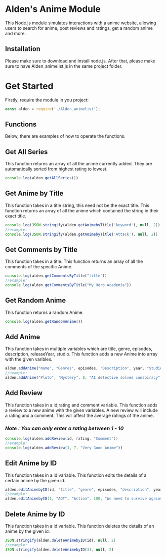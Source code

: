 # Alden's Anime  Module

This Node.js module simulates interactions with a anime website, allowing users to search for anime, post reviews and ratings, get a random anime and more.

## Installation

Please make sure to download and install node.js. After that, please make sure to have Alden_animelist.js in the same project folder. 



# Get Started

Firstly, require the module in you project:

```javascript
const alden = require('./Alden_animelist');
```


## Functions

Below, there are examples of how to operate the functions.

## Get All Series

This function returns an array of all the anime currently added.
They are automatically sorted from highest rating to lowest.

```javascript
console.log(alden.getAllSeries())
``` 

## Get Anime by Title 

This function takes in a title string, this need not be the exact title.
This function returns an array of all the anime which contained the string in their exact title.


```javascript
console.log(JSON.stringify(alden.getAnimebyTitle('keyword'), null, 2))
//example:
console.log(JSON.stringify(alden.getAnimebyTitle('Attack'), null, 2))
``` 

## Get Comments by Title 

This function takes in a title.
This function returns an array of all the comments of the specific Anime.


```javascript
console.log(alden.getCommentsByTitle("title"))
//example:
console.log(alden.getCommentsByTitle("My Hero Academia"))
``` 

## Get Random Anime 

This function returns a random Anime.

```javascript
console.log(alden.getRandomAnime())
``` 

## Add Anime 

This function takes in multiple variables which are  title, genre, episodes, description, releaseYear, studio.
This function adds a new Anime into array with the given varibles.

```javascript
alden.addAnime("Name", "Genres", episodes, "Description", year, "Studio")
//example:
alden.addAnime("Pluto", "Mystery", 8, "AI detective solves conspiracy", 2023, "Studio M2")
``` 

## Add Review 

This function takes in a id,rating and comment variable.
This function adds a review to a new anime with the given variables.
A new review will include a rating and a comment.
This will affect the average ratings of the anime.

### **_Note : You can only enter a rating between 1 - 10_**
```javascript
console.log(alden.addReview(id, rating, "Comment"))
//example:
console.log(alden.addReview(1, 7, "Very Good Anime"))
``` 

## Edit Anime by ID

This function takes in a id variable.
This function edits the details of a certain anime by the given id. 

```javascript
alden.editAnimebyID(id, "title", "genre", episodes, "description", year, "studio")
//example:
alden.editAnimebyID(1, "AOT", "Action", 100, "We need to survive against the titans behind the wall", 2013, "Kyoto Animation")
``` 

## Delete Anime by ID

This function takes in a id variable.
This function deletes the details of an anime by the given id.

```javascript
JSON.stringify(alden.deleteAnimebyID(id), null, 2)
//example:
JSON.stringify(alden.deleteAnimebyID(3), null, 2)
``` 
